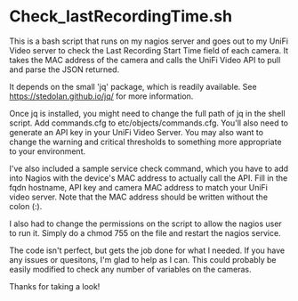 # Check_lastRecordingTime.sh

This is a bash script that runs on my nagios server and goes out to my UniFi Video server to check the Last Recording Start Time field of each camera. It takes the MAC address of the camera and calls the UniFi Video API to pull and parse the JSON returned.

It depends on the small 'jq' package, which is readily available. See https://stedolan.github.io/jq/ for more information.

Once jq is installed, you might need to change the full path of jq in the shell script. Add commands.cfg to etc/objects/commands.cfg. 
You'll also need to generate an API key in your UniFi Video Server.
You may also want to change the warning and critical thresholds to something more appropriate to your environment. 

I've also included a sample service check command, which you have to add into Nagios with the device's MAC address to actually call the API. Fill in the fqdn hostname, API key and camera MAC address to match your UniFi video server. Note that the MAC address should be written without the colon (:).

I also had to change the permissions on the script to allow the nagios user to run it. Simply do a chmod 755 on the file and restart the nagios service.

The code isn't perfect, but gets the job done for what I needed. If you have any issues or quesitons, I'm glad to help as I can. 
This could probably be easily modified to check any number of variables on the cameras. 

Thanks for taking a look!
